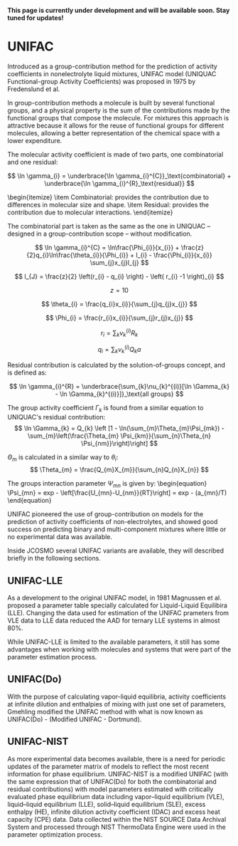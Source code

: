**This page is currently under development and will be available soon. Stay tuned for updates!**

# UNIFAC
Introduced as a group-contribution method for the prediction of activity coefficients in nonelectrolyte liquid mixtures, UNIFAC model (UNIQUAC Functional-group Activity Coefficients) was proposed in 1975 by Fredenslund et al.

In group-contribution methods a molecule is built by several functional groups, and a physical property is the sum of the contributions made by the functional groups that compose the molecule. For mixtures this approach is attractive because it allows for the reuse of functional groups for different molecules, allowing a better representation of the chemical space with a lower expenditure. 

The molecular activity coefficient is made of two parts, one combinatorial and one residual:

$$  
  \ln \gamma_{i} = \underbrace{\ln \gamma_{i}^{C}}_\text{combinatorial} + \underbrace{\ln \gamma_{i}^{R}_\text{residual}}
$$

\begin{itemize}
    \item Combinatorial: provides the contribution due to differences in molecular size and shape.
    \item Residual: provides the contribution due to molecular interactions.
\end{itemize}

The combinatorial part is taken as the same as the one in UNIQUAC – designed in a group-contribution scope – without modification.

$$
    \ln \gamma_{i}^{C} = \ln\frac{\Phi_{i}}{x_{i}} + \frac{z}{2}q_{i}\ln\frac{\theta_{i}}{\Phi_{i}} + l_{i} - \frac{\Phi_{i}}{x_{i}} \sum_{j}x_{j}l_{j}
$$

$$
    l_{J} = \frac{z}{2} \left(r_{i} - q_{i} \right) - \left( r_{i} -1 \right)_{i}
$$

$$
    z = 10
$$

$$
    \theta_{i} = \frac{q_{i}x_{i}}{\sum_{j}q_{j}x_{j}}
$$

$$
    \Phi_{i} = \frac{r_{i}x_{i}}{\sum_{j}r_{j}x_{j}}
$$

$$
    r_{i} = \sum_{k} \nu_{k}^{(i)} R_{k}
$$

$$
     {q_{i} = \sum_{k}\nu_{k}^{(i)} Q_{k} {a}}
$$

Residual contribution is calculated by the solution-of-groups concept, and is defined as:

$$
    \ln \gamma_{i}^{R} = \underbrace{\sum_{k}\nu_{k}^{(i)}[\ln \Gamma_{k} - \ln \Gamma_{k}^{(i)}]}_\text{all groups}
$$

The group activity coefficient $\Gamma_{k}$ is found from a similar equation to UNIQUAC's residual contribution:
$$
   \ln \Gamma_{k} = Q_{k} \left [1 - \ln(\sum_{m}\Theta_{m}\Psi_{mk}) - \sum_{m}\left(\frac{\Theta_{m} \Psi_{km}}{\sum_{n}\Theta_{n} \Psi_{nm}}\right)\right]
$$

$\Theta_{m}$ is calculated in a similar way to $\theta_{i}$:
$$
    \Theta_{m} = \frac{Q_{m}X_{m}}{\sum_{n}Q_{n}X_{n}}
$$

The groups interaction parameter $\Psi_{mn}$ is given by:
\begin{equation}
    \Psi_{mn} = exp - \left[\frac{U_{mn}-U_{nm}}{RT}\right] = exp - (a_{mn}/T)
\end{equation}

UNIFAC pioneered the use of group-contribution on models for the prediction of activity coefficients of non-electrolytes, and showed good success on predicting binary and multi-component mixtures where little or no experimental data was available.

Inside JCOSMO several UNIFAC variants are available, they will described briefly in the following sections.

## UNIFAC-LLE
As a development to the original UNIFAC model, in 1981 Magnussen et al. proposed a parameter table specially calculated for Liquid-Liquid Equilibira (LLE). Changing the data used for estimation of the UNIFAC prameters from VLE data to LLE data reduced the AAD for ternary LLE systems in almost 80\%.

While UNIFAC-LLE is limited to the available parameters, it still has some advantages when working with molecules and systems that were part of the parameter estimation process.

## UNIFAC(Do)
With the purpose of calculating vapor-liquid equilibria, activity coefficients at infinite dilution and enthalpies of mixing with just one set of parameters, Gmehling modified the UNIFAC method with what is now known as UNIFAC(Do) - (Modified UNIFAC - Dortmund).

## UNIFAC-NIST
As more experimental data becomes available, there is a need for periodic updates of the parameter matrix of models to reflect the most recent information for phase equilibrium. UNIFAC-NIST is a modified UNIFAC (with the same expression that of UNIFAC(Do) for both the combinatorial and residual contributions) with model parameters estimated with critically evaluated phase equilibrium data including vapor–liquid equilibrium (VLE), liquid–liquid equilibrium (LLE), solid–liquid equilibrium (SLE), excess enthalpy (HE), infinite dilution activity coefficient (IDAC) and excess heat capacity (CPE) data. Data collected within the NIST SOURCE Data Archival System and processed through NIST ThermoData Engine were used in the parameter optimization process. 

